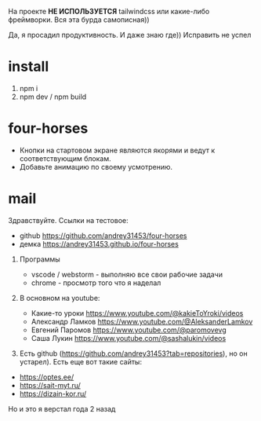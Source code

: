 На проекте **НЕ ИСПОЛЬЗУЕТСЯ** tailwindcss или какие-либо фреймворки. Вся эта
бурда самописная))

Да, я просадил продуктивность. И даже знаю где)) Исправить не успел

# install

1. npm i
2. npm dev / npm build

# four-horses

- Кнопки на стартовом экране являются якорями и ведут к соответствующим блокам.
- Добавьте анимацию по своему усмотрению.

# mail

Здравствуйте. Cсылки на тестовое:

- github https://github.com/andrey31453/four-horses
- демка https://andrey31453.github.io/four-horses

1. Программы

   - vscode / webstorm - выполняю все свои рабочие задачи
   - chrome - просмотр того что я наделал

2. В основном на youtube:

   - Какие-то уроки https://www.youtube.com/@kakieToYroki/videos
   - Александр Ламков https://www.youtube.com/@AleksanderLamkov
   - Евгений Паромов https://www.youtube.com/@paromovevg
   - Саша Лукин https://www.youtube.com/@sashalukin/videos

3. Есть github (https://github.com/andrey31453?tab=repositories), но он
   устарел). Есть еще вот такие сайты:

- https://optes.ee/
- https://sait-myt.ru/
- https://dizain-kor.ru/

Но и это я верстал года 2 назад
